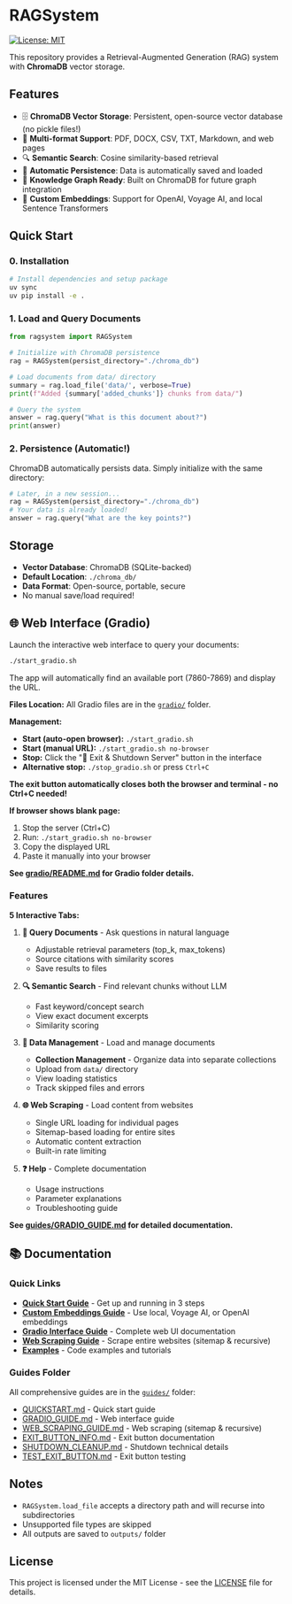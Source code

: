 RAGSystem
==========

[![License: MIT](https://img.shields.io/badge/License-MIT-yellow.svg)](https://opensource.org/licenses/MIT)

This repository provides a Retrieval-Augmented Generation (RAG) system with **ChromaDB** vector storage.

## Features

- 🗄️ **ChromaDB Vector Storage**: Persistent, open-source vector database (no pickle files!)
- 📄 **Multi-format Support**: PDF, DOCX, CSV, TXT, Markdown, and web pages
- 🔍 **Semantic Search**: Cosine similarity-based retrieval
- 💾 **Automatic Persistence**: Data is automatically saved and loaded
- 🚀 **Knowledge Graph Ready**: Built on ChromaDB for future graph integration
- 🎯 **Custom Embeddings**: Support for OpenAI, Voyage AI, and local Sentence Transformers

## Quick Start

### 0. Installation

```bash
# Install dependencies and setup package
uv sync
uv pip install -e .
```

### 1. Load and Query Documents

```python
from ragsystem import RAGSystem

# Initialize with ChromaDB persistence
rag = RAGSystem(persist_directory="./chroma_db")

# Load documents from data/ directory
summary = rag.load_file('data/', verbose=True)
print(f"Added {summary['added_chunks']} chunks from data/")

# Query the system
answer = rag.query("What is this document about?")
print(answer)
```

### 2. Persistence (Automatic!)

ChromaDB automatically persists data. Simply initialize with the same directory:

```python
# Later, in a new session...
rag = RAGSystem(persist_directory="./chroma_db")
# Your data is already loaded!
answer = rag.query("What are the key points?")
```

## Storage

- **Vector Database**: ChromaDB (SQLite-backed)
- **Default Location**: `./chroma_db/`
- **Data Format**: Open-source, portable, secure
- No manual save/load required!

## 🌐 Web Interface (Gradio)

Launch the interactive web interface to query your documents:

```bash
./start_gradio.sh
```

The app will automatically find an available port (7860-7869) and display the URL.

**Files Location:** All Gradio files are in the [`gradio/`](gradio/) folder.

**Management:**
- **Start (auto-open browser):** `./start_gradio.sh`
- **Start (manual URL):** `./start_gradio.sh no-browser`
- **Stop:** Click the "🛑 Exit & Shutdown Server" button in the interface
- **Alternative stop:** `./stop_gradio.sh` or press `Ctrl+C`

**The exit button automatically closes both the browser and terminal - no Ctrl+C needed!**

**If browser shows blank page:**
1. Stop the server (Ctrl+C)
2. Run: `./start_gradio.sh no-browser`
3. Copy the displayed URL
4. Paste it manually into your browser

**See [gradio/README.md](gradio/README.md) for Gradio folder details.**

### Features

**5 Interactive Tabs:**

1. **💬 Query Documents** - Ask questions in natural language
   - Adjustable retrieval parameters (top_k, max_tokens)
   - Source citations with similarity scores
   - Save results to files

2. **🔍 Semantic Search** - Find relevant chunks without LLM
   - Fast keyword/concept search
   - View exact document excerpts
   - Similarity scoring

3. **📁 Data Management** - Load and manage documents
   - **Collection Management** - Organize data into separate collections
   - Upload from `data/` directory
   - View loading statistics
   - Track skipped files and errors

4. **🌐 Web Scraping** - Load content from websites
   - Single URL loading for individual pages
   - Sitemap-based loading for entire sites
   - Automatic content extraction
   - Built-in rate limiting

5. **❓ Help** - Complete documentation
   - Usage instructions
   - Parameter explanations
   - Troubleshooting guide

**See [guides/GRADIO_GUIDE.md](guides/GRADIO_GUIDE.md) for detailed documentation.**

## 📚 Documentation

### Quick Links
- **[Quick Start Guide](guides/QUICKSTART.md)** - Get up and running in 3 steps
- **[Custom Embeddings Guide](CUSTOM_EMBEDDINGS.md)** - Use local, Voyage AI, or OpenAI embeddings
- **[Gradio Interface Guide](guides/GRADIO_GUIDE.md)** - Complete web UI documentation
- **[Web Scraping Guide](guides/WEB_SCRAPING_GUIDE.md)** - Scrape entire websites (sitemap & recursive)
- **[Examples](examples/README.md)** - Code examples and tutorials

### Guides Folder
All comprehensive guides are in the [`guides/`](guides/) folder:
- [QUICKSTART.md](guides/QUICKSTART.md) - Quick start guide
- [GRADIO_GUIDE.md](guides/GRADIO_GUIDE.md) - Web interface guide
- [WEB_SCRAPING_GUIDE.md](guides/WEB_SCRAPING_GUIDE.md) - Web scraping (sitemap & recursive)
- [EXIT_BUTTON_INFO.md](guides/EXIT_BUTTON_INFO.md) - Exit button documentation
- [SHUTDOWN_CLEANUP.md](guides/SHUTDOWN_CLEANUP.md) - Shutdown technical details
- [TEST_EXIT_BUTTON.md](guides/TEST_EXIT_BUTTON.md) - Exit button testing

## Notes

- `RAGSystem.load_file` accepts a directory path and will recurse into subdirectories
- Unsupported file types are skipped
- All outputs are saved to `outputs/` folder

## License

This project is licensed under the MIT License - see the [LICENSE](LICENSE) file for details.
